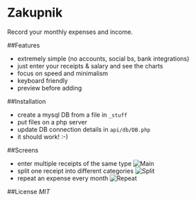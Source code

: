 Zakupnik
=======
Record your monthly expenses and income.


##Features
- extremely simple (no accounts, social bs, bank integrations)
- just enter your receipts & salary and see the charts
- focus on speed and minimalism
- keyboard friendly
- preview before adding


##Installation
- create a mysql DB from a file in `_stuff`
- put files on a php server
- update DB connection details in `api/db/DB.php`
- it should work! :-)


##Screens
- enter multiple receipts of the same type
![Main](https://raw.github.com/tborychowski/zakupnik/master/_stuff/screen1.png)
- split one receipt into different categories
![Split](https://raw.github.com/tborychowski/zakupnik/master/_stuff/screen2-split.png)
- repeat an expense every month
![Repeat](https://raw.github.com/tborychowski/zakupnik/master/_stuff/screen3-repeat.png)


##License
*MIT*
